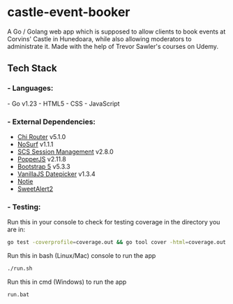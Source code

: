 # castle-event-booker

A Go / Golang web app which is supposed to allow clients to book events at Corvins' Castle in Hunedoara, while also allowing moderators to administrate it. Made with the help of Trevor Sawler's courses on Udemy.

<h2> Tech Stack </h2>

<h3> - Languages: </h3>
- Go v1.23
- HTML5
- CSS
- JavaScript

<h3> - External Dependencies: </h3>

- [Chi Router](https://github.com/go-chi/chi/v5) v5.1.0
- [NoSurf](https://github.com/justinas/nosurf) v1.1.1
- [SCS Session Management](https://github.com/alexedwards/scs/v2) v2.8.0
- [PopperJS](https://cdn.jsdelivr.net/npm/@popperjs/core@2.11.8/dist/umd/popper.min.js) v2.11.8
- [Bootstrap 5](https://cdn.jsdelivr.net/npm/bootstrap@5.3.3/dist/js/bootstrap.min.js) v5.3.3
- [VanillaJS Datepicker](https://github.com/mymth/vanillajs-datepicker) v1.3.4
- [Notie](https://github.com/jaredreich/notie)
- [SweetAlert2](https://github.com/sweetalert2/sweetalert2)

<h3> - Testing: </h3>
Run this in your console to check for testing coverage in the directory you are in:

```bash
go test -coverprofile=coverage.out && go tool cover -html=coverage.out
```

Run this in bash (Linux/Mac) console to run the app

```bash
./run.sh
```

Run this in cmd (Windows) to run the app

```bash
run.bat
```
